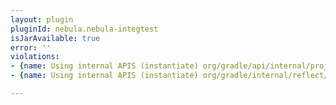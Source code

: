 ```yaml
---
layout: plugin
pluginId: nebula.nebula-integtest
isJarAvailable: true
error: ''
violations:
- {name: Using internal APIS (instantiate) org/gradle/api/internal/project/AbstractProject}
- {name: Using internal APIS (instantiate) org/gradle/internal/reflect/Instantiator}

---
```

